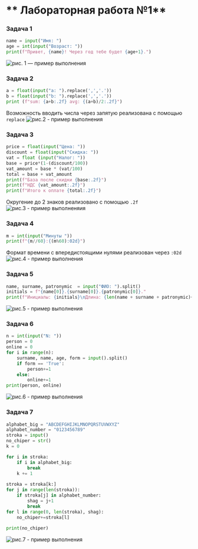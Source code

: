 # ** Лабораторная работа №1**
### Задача 1
```python
name = input("Имя: ")
age = int(input("Возраст: "))
print(f"Привет, {name}! Через год тебе будет {age+1}.")
```
![рис. 1 — пример выполнения ](images\image01.png)
### Задача 2 
```python
a = float(input("a: ").replace(',','.'))
b = float(input("b: ").replace(',','.'))
print (f"sum: {a+b:.2f} avg: {(a+b)/2:.2f}")
```
Возможность вводить числа через запятую реализована с помощью ```replace```
![рис.2 - пример выполнения](images\image02.png)
### Задача 3
```python
price = float(input("Цена: "))
discount = float(input("Скидка: "))
vat = float (input("Налог: "))
base = price*(1-(discount/100))
vat_amount = base * (vat/100)
total = base + vat_amount
print(f"База после скидки {base:.2f}")
print(f"НДС {vat_amount:.2f}")
print(f"Итого к оплате {total:.2f}")
```
Округение до 2 знаков реализовано с помощью ```.2f```
![рис.3 - пример выполненяия](images\image03.png) 
### Задача 4
```python
m = int(input("Минуты "))
print(f"{m//60}:{(m%60):02d}")
```
Формат времени с впередистоящими нулями реализован через `:02d`
![рис.4 - пример выполнения](images/image04.png)
### Задача 5
```python
name, surname, patronymic  = input("ФИО: ").split()
initials = f"{name[0]}.{surname[0]}.{patronymic[0]}."
print(f"Инициалы: {initials}\nДлина: {len(name + surname + patronymic)+2}")
```
![рис.5 - пример выполнения](images/image05.png)
### Задача 6

```python
n = int(input("N: "))
person = 0
online = 0
for i in range(n):
    surname, name, age, form = input().split()
    if form == 'True':
        person+=1
    else:
        online+=1
print(person, online)
```
![рис.6 - пример выполнения](images/image06.png)
### Задача 7
```python
alphabet_big = "ABCDEFGHIJKLMNOPQRSTUVWXYZ"
alphabet_number = "0123456789"
stroka = input()
no_chiper = str()
k = 0

for i in stroka:
    if i in alphabet_big:
        break
    k += 1 
        
stroka = stroka[k:]
for j in range(len(stroka)):
    if stroka[j] in alphabet_number:
        shag = j+1
        break
for l in range(0, len(stroka), shag):
    no_chiper+=stroka[l]
    
print(no_chiper)

```
![рис.7 - пример выполнения](images/image07.png)